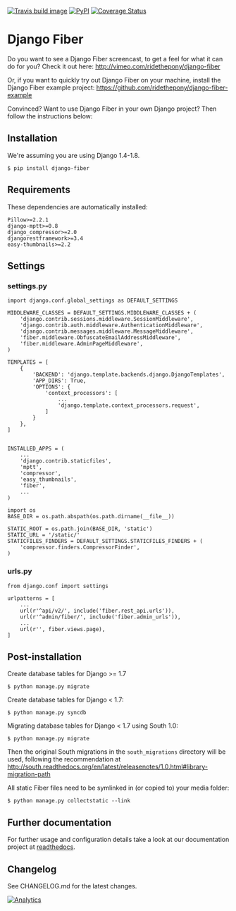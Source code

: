 [travis-url]: http://travis-ci.org/#!/ridethepony/django-fiber
[travis-build-image]: https://secure.travis-ci.org/ridethepony/django-fiber.svg?branch=dev

[pypi-url]: https://pypi.python.org/pypi/django-fiber/
[pypi-image]: https://img.shields.io/pypi/dm/django-fiber.svg

[coveralls-url]: https://coveralls.io/r/ridethepony/django-fiber
[coveralls-image]: https://coveralls.io/repos/ridethepony/django-fiber/badge.svg?branch=dev

[![Travis build image][travis-build-image]][travis-url]
[![PyPI][pypi-image]][pypi-url]
[![Coverage Status][coveralls-image]][coveralls-url]

# Django Fiber

Do you want to see a Django Fiber screencast, to get a feel for what it can do for you? Check it out here:
http://vimeo.com/ridethepony/django-fiber

Or, if you want to quickly try out Django Fiber on your machine, install the Django Fiber example project:
https://github.com/ridethepony/django-fiber-example

Convinced? Want to use Django Fiber in your own Django project? Then follow the instructions below:


## Installation

We're assuming you are using Django 1.4-1.8.

    $ pip install django-fiber


## Requirements

These dependencies are automatically installed:

    Pillow>=2.2.1
    django-mptt>=0.8
    django_compressor>=2.0
    djangorestframework>=3.4
    easy-thumbnails>=2.2


## Settings

### settings.py

    import django.conf.global_settings as DEFAULT_SETTINGS

    MIDDLEWARE_CLASSES = DEFAULT_SETTINGS.MIDDLEWARE_CLASSES + (
        'django.contrib.sessions.middleware.SessionMiddleware',
        'django.contrib.auth.middleware.AuthenticationMiddleware',
        'django.contrib.messages.middleware.MessageMiddleware',
        'fiber.middleware.ObfuscateEmailAddressMiddleware',
        'fiber.middleware.AdminPageMiddleware',
    )

    TEMPLATES = [
        {
            'BACKEND': 'django.template.backends.django.DjangoTemplates',
            'APP_DIRS': True,
            'OPTIONS': {
                'context_processors': [
                    ...
                    'django.template.context_processors.request',
                ]
            }
        },
    ]


    INSTALLED_APPS = (
        ...
        'django.contrib.staticfiles',
        'mptt',
        'compressor',
        'easy_thumbnails',
        'fiber',
        ...
    )

    import os
    BASE_DIR = os.path.abspath(os.path.dirname(__file__))

    STATIC_ROOT = os.path.join(BASE_DIR, 'static')
    STATIC_URL = '/static/'
    STATICFILES_FINDERS = DEFAULT_SETTINGS.STATICFILES_FINDERS + (
        'compressor.finders.CompressorFinder',
    )

### urls.py

    from django.conf import settings

    urlpatterns = [
        ...
        url(r'^api/v2/', include('fiber.rest_api.urls')),
        url(r'^admin/fiber/', include('fiber.admin_urls')),
        ...
        url(r'', fiber.views.page),
    ]


## Post-installation

Create database tables for Django >= 1.7

    $ python manage.py migrate

Create database tables for Django < 1.7:

    $ python manage.py syncdb

Migrating database tables for Django < 1.7 using South 1.0:

    $ python manage.py migrate

Then the original South migrations in the `south_migrations` directory will be used, following the recommendation at <http://south.readthedocs.org/en/latest/releasenotes/1.0.html#library-migration-path>

All static Fiber files need to be symlinked in (or copied to) your media folder:

    $ python manage.py collectstatic --link


## Further documentation
For further usage and configuration details take a look at our documentation project at [readthedocs](https://django-fiber.readthedocs.org/).

## Changelog
See CHANGELOG.md for the latest changes.

[changelog]: CHANGELOG.md

[![Analytics](https://ga-beacon.appspot.com/UA-24341330-5/django-fiber/readme)](https://github.com/ridethepony/django-fiber)
